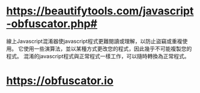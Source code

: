 # https://beautifytools.com/javascript-obfuscator.php#

線上Javascript混淆器使javascript程式更難閱讀或理解，以防止盜竊或重複使用。 它使用一些演算法，並以某種方式更改您的程式，因此幾乎不可能複製您的程式。 混淆的javascript程式與正常程式一樣工作，可以隨時轉換為正常程式。

# https://obfuscator.io
